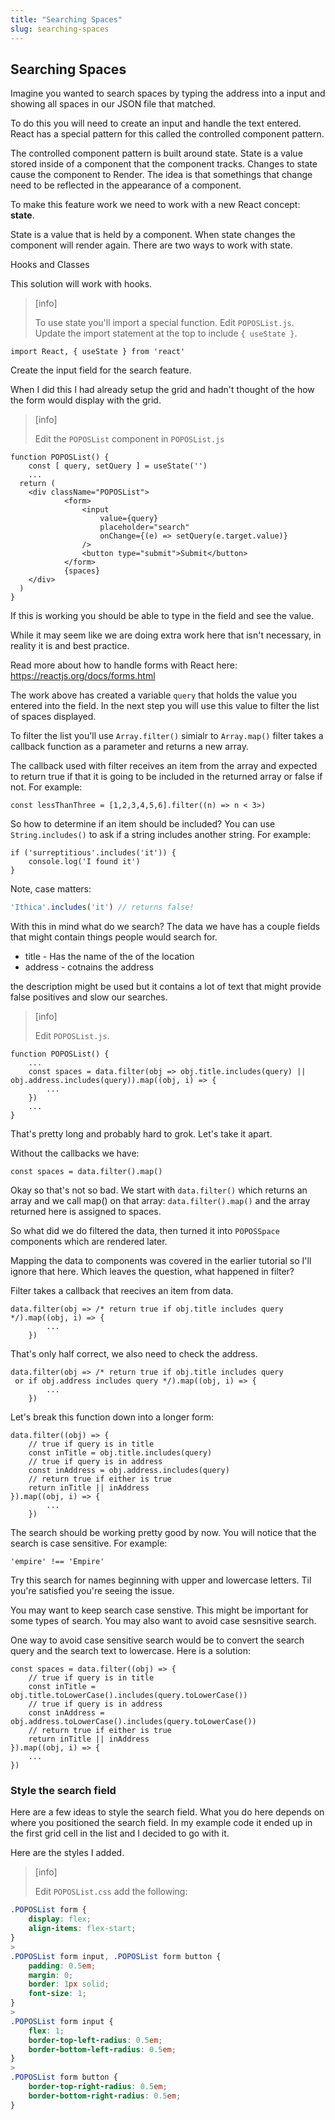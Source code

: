 ```yaml
---
title: "Searching Spaces"
slug: searching-spaces
---
```


## Searching Spaces

Imagine you wanted to search spaces by typing the address into a input and showing all spaces in our JSON file that matched. 

To do this you will need to create an input and handle the text entered. React has a special pattern for this called the controlled component pattern. 

The controlled component pattern is built around state. State is a value stored inside of a component that the component tracks. Changes to state cause the component to Render. The idea is that somethings that change need to be reflected in the appearance of a component. 

To make this feature work we need to work with a new React concept: **state**. 

State is a value that is held by a component. When state changes the component will render again. There are two ways to work with state. 

Hooks and Classes

This solution will work with hooks. 

> [info]
> 
> To use state you'll import a special function. Edit `POPOSList.js`. Update the import statement at the top to include `{ useState }`.
> 
```JS
import React, { useState } from 'react'
```
>

Create the input field for the search feature. 

When I did this I had already setup the grid and hadn't thought of the how the form would display with the grid. 

> [info]
>
> Edit the `POPOSList` component in `POPOSList.js`
> 
```JS
function POPOSList() {
	const [ query, setQuery ] = useState('')
	...
  return (
    <div className="POPOSList">
			<form>
				<input 
					value={query}
					placeholder="search"
					onChange={(e) => setQuery(e.target.value)}
				/>
				<button type="submit">Submit</button>
			</form>
			{spaces}
    </div>
  )
}
```
>

If this is working you should be able to type in the field and see the value. 

While it may seem like we are doing extra work here that isn't necessary, in reality it is and best practice. 

Read more about how to handle forms with React here: https://reactjs.org/docs/forms.html

The work above has created a variable `query` that holds the value you entered into the field. In the next step you will use this value to filter the list of spaces displayed. 

To filter the list you'll use `Array.filter()` simialr to `Array.map()` filter takes a callback function as a parameter and returns a new array. 

The callback used with filter receives an item from the array and expected to return true if that it is going to be included in the returned array or false if not. For example: 

```JS
const lessThanThree = [1,2,3,4,5,6].filter((n) => n < 3>)
```

So how to determine if an item should be included? You can use `String.includes()` to ask if a string includes another string. For example: 

```JS
if ('surreptitious'.includes('it')) {
	console.log('I found it')
}
```

Note, case matters: 

```js
'Ithica'.includes('it') // returns false!
```

With this in mind what do we search? The data we have has a couple fields that might contain things people would search for. 

- title - Has the name of the of the location
- address - cotnains the address

the description might be used but it contains a lot of text that might provide false positives and slow our searches. 

> [info]
> 
> Edit `POPOSList.js`.
> 
```JS
function POPOSList() {
	...
	const spaces = data.filter(obj => obj.title.includes(query) || obj.address.includes(query)).map((obj, i) => {
		...
	})
	...
}
```
> 

That's pretty long and probably hard to grok. Let's take it apart. 

Without the callbacks we have: 

```JS
const spaces = data.filter().map()
```

Okay so that's not so bad. We start with `data.filter()` which returns an array and we call map() on that array: `data.filter().map()` and the array returned here is assigned to spaces. 

So what did we do filtered the data, then turned it into `POPOSSpace` components which are rendered later. 

Mapping the data to components was covered in the earlier tutorial so I'll ignore that here. Which leaves the question, what happened in filter? 

Filter takes a callback that reecives an item from data. 

```JS
data.filter(obj => /* return true if obj.title includes query */).map((obj, i) => {
		...
	})
```

That's only half correct, we also need to check the address. 

```JS
data.filter(obj => /* return true if obj.title includes query 
 or if obj.address includes query */).map((obj, i) => {
		...
	})
```

Let's break this function down into a longer form: 

```JS
data.filter((obj) => {
	// true if query is in title
	const inTitle = obj.title.includes(query)
	// true if query is in address
	const inAddress = obj.address.includes(query)
	// return true if either is true
	return inTitle || inAddress
}).map((obj, i) => {
		...
	})
```

The search should be working pretty good by now. You will notice that the search is case sensitive. For example: 

```JS
'empire' !== 'Empire'
```

Try this search for names beginning with upper and lowercase letters. Til you're satisfied you're seeing the issue. 

You may want to keep search case senstive. This might be important for some types of search. You may also want to avoid case sesnsitive search.

One way to avoid case sensitive search would be to convert the search query and the search text to lowercase. Here is a solution: 

```JS
const spaces = data.filter((obj) => {
	// true if query is in title
	const inTitle = obj.title.toLowerCase().includes(query.toLowerCase())
	// true if query is in address
	const inAddress = obj.address.toLowerCase().includes(query.toLowerCase())
	// return true if either is true
	return inTitle || inAddress
}).map((obj, i) => {
	...
})
```

### Style the search field

Here are a few ideas to style the search field. What you do here depends on where you positioned the search field. In my example code it ended up in the first grid cell in the list and I decided to go with it. 

Here are the styles I added. 

> [info]
> 
> Edit `POPOSList.css` add the following:
> 
```css
.POPOSList form {
	display: flex;
	align-items: flex-start;
}
>
.POPOSList form input, .POPOSList form button {
	padding: 0.5em;
	margin: 0;
	border: 1px solid;
	font-size: 1;
}
>
.POPOSList form input {
	flex: 1;
	border-top-left-radius: 0.5em;
	border-bottom-left-radius: 0.5em;
}
>
.POPOSList form button {
	border-top-right-radius: 0.5em;
	border-bottom-right-radius: 0.5em;
}
```
>



